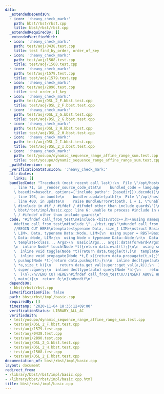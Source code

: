 ```yaml
---
data:
  _extendedDependsOn:
  - icon: ':heavy_check_mark:'
    path: bbst/rbst/rbst.cpp
    title: bbst/rbst/rbst.cpp
  _extendedRequiredBy: []
  _extendedVerifiedWith:
  - icon: ':heavy_check_mark:'
    path: test/aoj/0438.test.cpp
    title: test find_by_order, order_of_key
  - icon: ':heavy_check_mark:'
    path: test/aoj/1508.test.cpp
    title: test/aoj/1508.test.cpp
  - icon: ':heavy_check_mark:'
    path: test/aoj/1579.test.cpp
    title: test/aoj/1579.test.cpp
  - icon: ':heavy_check_mark:'
    path: test/aoj/2890.test.cpp
    title: test order_of_key
  - icon: ':heavy_check_mark:'
    path: test/aoj/DSL_2_F.bbst.test.cpp
    title: test/aoj/DSL_2_F.bbst.test.cpp
  - icon: ':heavy_check_mark:'
    path: test/aoj/DSL_2_G.bbst.test.cpp
    title: test/aoj/DSL_2_G.bbst.test.cpp
  - icon: ':heavy_check_mark:'
    path: test/aoj/DSL_2_H.bbst.test.cpp
    title: test/aoj/DSL_2_H.bbst.test.cpp
  - icon: ':heavy_check_mark:'
    path: test/aoj/DSL_2_I.bbst.test.cpp
    title: test/aoj/DSL_2_I.bbst.test.cpp
  - icon: ':heavy_check_mark:'
    path: test/yosupo/dynamic_sequence_range_affine_range_sum.test.cpp
    title: test/yosupo/dynamic_sequence_range_affine_range_sum.test.cpp
  _pathExtension: cpp
  _verificationStatusIcon: ':heavy_check_mark:'
  attributes:
    links: []
  bundledCode: "Traceback (most recent call last):\n  File \"/opt/hostedtoolcache/Python/3.9.1/x64/lib/python3.9/site-packages/onlinejudge_verify/documentation/build.py\"\
    , line 71, in _render_source_code_stat\n    bundled_code = language.bundle(stat.path,\
    \ basedir=basedir, options={'include_paths': [basedir]}).decode()\n  File \"/opt/hostedtoolcache/Python/3.9.1/x64/lib/python3.9/site-packages/onlinejudge_verify/languages/cplusplus.py\"\
    , line 193, in bundle\n    bundler.update(path)\n  File \"/opt/hostedtoolcache/Python/3.9.1/x64/lib/python3.9/site-packages/onlinejudge_verify/languages/cplusplus_bundle.py\"\
    , line 400, in update\n    raise BundleErrorAt(path, i + 1, \"unable to process\
    \ #include in #if / #ifdef / #ifndef other than include guards\")\nonlinejudge_verify.languages.cplusplus_bundle.BundleErrorAt:\
    \ bbst/rbst/impl/basic.cpp: line 6: unable to process #include in #if / #ifdef\
    \ / #ifndef other than include guards\n"
  code: "#ifndef call_from_test\n#include <bits/stdc++.h>\nusing namespace std;\n\n\
    #define call_from_test\n#include \"../rbst.cpp\"\n#undef call_from_test\n\n#endif\n\
    //BEGIN CUT HERE\ntemplate<typename Data, size_t LIM>\nstruct Basic : RBST<Basic<Data,\
    \ LIM>, Data, typename Data::Node, LIM>{\n  using super = RBST<Basic, Data, typename\
    \ Data::Node, LIM>;\n  using Node = typename Data::Node;\n\n  Data data;\n\n \
    \ template<class... Args>\n  Basic(Args... args):data(forward<Args>(args)...){}\n\
    \n  inline Node* touch(Node *t){return data.eval(t);}\n\n  using super::toggle;\n\
    \  inline void toggle(Node *t){return data.toggle(t);}\n  template<typename E>\n\
    \  inline void propagate(Node *t,E x){return data.propagate(t,x);}\n  inline Node*\
    \ pushup(Node *t){return data.pushup(t);}\n\n  inline decltype(auto) get_val(Node\
    \ *a,size_t k){\n    return data.get_val(super::get_val(a,k));\n  }\n\n  using\
    \ super::query;\n  inline decltype(auto) query(Node *a){\n    return data.reflect(a);\n\
    \  }\n};\n//END CUT HERE\n#ifndef call_from_test\n//INSERT ABOVE HERE\nsigned\
    \ main(){\n  return 0;\n}\n#endif\n"
  dependsOn:
  - bbst/rbst/rbst.cpp
  isVerificationFile: false
  path: bbst/rbst/impl/basic.cpp
  requiredBy: []
  timestamp: '2020-11-04 18:35:12+09:00'
  verificationStatus: LIBRARY_ALL_AC
  verifiedWith:
  - test/yosupo/dynamic_sequence_range_affine_range_sum.test.cpp
  - test/aoj/DSL_2_F.bbst.test.cpp
  - test/aoj/1579.test.cpp
  - test/aoj/0438.test.cpp
  - test/aoj/2890.test.cpp
  - test/aoj/DSL_2_G.bbst.test.cpp
  - test/aoj/DSL_2_H.bbst.test.cpp
  - test/aoj/1508.test.cpp
  - test/aoj/DSL_2_I.bbst.test.cpp
documentation_of: bbst/rbst/impl/basic.cpp
layout: document
redirect_from:
- /library/bbst/rbst/impl/basic.cpp
- /library/bbst/rbst/impl/basic.cpp.html
title: bbst/rbst/impl/basic.cpp
---
```

